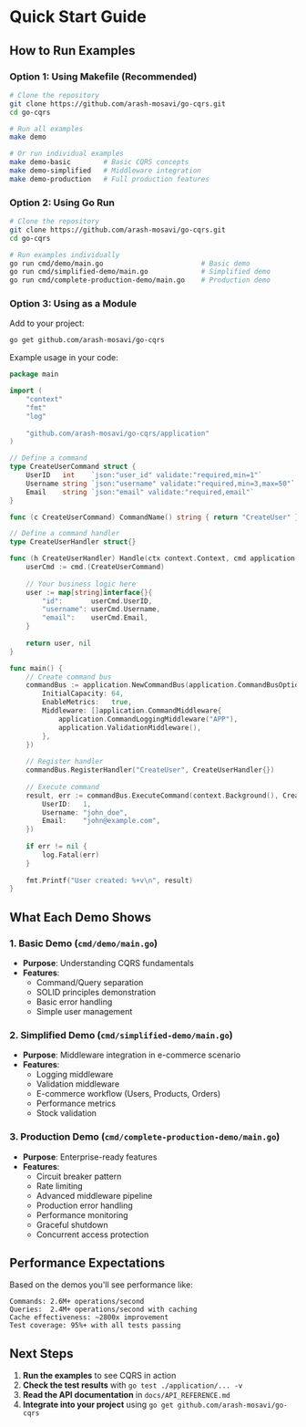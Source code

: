 # Quick Start Guide

## How to Run Examples

### Option 1: Using Makefile (Recommended)

```bash
# Clone the repository
git clone https://github.com/arash-mosavi/go-cqrs.git
cd go-cqrs

# Run all examples
make demo

# Or run individual examples
make demo-basic        # Basic CQRS concepts
make demo-simplified   # Middleware integration  
make demo-production   # Full production features
```

### Option 2: Using Go Run

```bash
# Clone the repository
git clone https://github.com/arash-mosavi/go-cqrs.git
cd go-cqrs

# Run examples individually
go run cmd/demo/main.go                        # Basic demo
go run cmd/simplified-demo/main.go             # Simplified demo  
go run cmd/complete-production-demo/main.go    # Production demo
```

### Option 3: Using as a Module

Add to your project:

```bash
go get github.com/arash-mosavi/go-cqrs
```

Example usage in your code:

```go
package main

import (
    "context"
    "fmt"
    "log"
    
    "github.com/arash-mosavi/go-cqrs/application"
)

// Define a command
type CreateUserCommand struct {
    UserID   int    `json:"user_id" validate:"required,min=1"`
    Username string `json:"username" validate:"required,min=3,max=50"`
    Email    string `json:"email" validate:"required,email"`
}

func (c CreateUserCommand) CommandName() string { return "CreateUser" }

// Define a command handler
type CreateUserHandler struct{}

func (h CreateUserHandler) Handle(ctx context.Context, cmd application.Command) (interface{}, error) {
    userCmd := cmd.(CreateUserCommand)
    
    // Your business logic here
    user := map[string]interface{}{
        "id":       userCmd.UserID,
        "username": userCmd.Username,
        "email":    userCmd.Email,
    }
    
    return user, nil
}

func main() {
    // Create command bus
    commandBus := application.NewCommandBus(application.CommandBusOptions{
        InitialCapacity: 64,
        EnableMetrics:   true,
        Middleware: []application.CommandMiddleware{
            application.CommandLoggingMiddleware("APP"),
            application.ValidationMiddleware(),
        },
    })
    
    // Register handler
    commandBus.RegisterHandler("CreateUser", CreateUserHandler{})
    
    // Execute command
    result, err := commandBus.ExecuteCommand(context.Background(), CreateUserCommand{
        UserID:   1,
        Username: "john_doe",
        Email:    "john@example.com",
    })
    
    if err != nil {
        log.Fatal(err)
    }
    
    fmt.Printf("User created: %+v\n", result)
}
```

## What Each Demo Shows

### 1. Basic Demo (`cmd/demo/main.go`)
- **Purpose**: Understanding CQRS fundamentals
- **Features**: 
  - Command/Query separation
  - SOLID principles demonstration
  - Basic error handling
  - Simple user management

### 2. Simplified Demo (`cmd/simplified-demo/main.go`)  
- **Purpose**: Middleware integration in e-commerce scenario
- **Features**:
  - Logging middleware
  - Validation middleware
  - E-commerce workflow (Users, Products, Orders)
  - Performance metrics
  - Stock validation

### 3. Production Demo (`cmd/complete-production-demo/main.go`)
- **Purpose**: Enterprise-ready features
- **Features**:
  - Circuit breaker pattern
  - Rate limiting
  - Advanced middleware pipeline
  - Production error handling
  - Performance monitoring
  - Graceful shutdown
  - Concurrent access protection

## Performance Expectations

Based on the demos you'll see performance like:

```
Commands: 2.6M+ operations/second
Queries:  2.4M+ operations/second with caching
Cache effectiveness: ~2800x improvement
Test coverage: 95%+ with all tests passing
```

## Next Steps

1. **Run the examples** to see CQRS in action
2. **Check the test results** with `go test ./application/... -v`
3. **Read the API documentation** in `docs/API_REFERENCE.md`
4. **Integrate into your project** using `go get github.com/arash-mosavi/go-cqrs`
